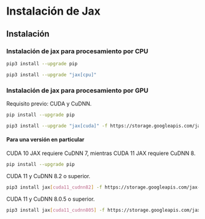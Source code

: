 # Instalación de Jax

## Instalación

### Instalación de jax para procesamiento por CPU
```sh
pip3 install --upgrade pip
```
```sh
pip3 install --upgrade "jax[cpu]"
```

### Instalación de jax para procesamiento por GPU

Requisito previo: CUDA y CuDNN.

```sh
pip install --upgrade pip
```
```sh
pip3 install --upgrade "jax[cuda]" -f https://storage.googleapis.com/jax-releases/jax_releases.html
```
#### Para una versión en particular

CUDA 10 JAX requiere CuDNN 7, mientras CUDA 11 JAX requiere CuDNN 8. 

```sh
pip install --upgrade pip
```
CUDA 11 y CuDNN 8.2 o superior.

```sh
pip3 install jax[cuda11_cudnn82] -f https://storage.googleapis.com/jax-releases/jax_releases.html
```

CUDA 11 y CuDNN 8.0.5 o superior.

```sh
pip3 install jax[cuda11_cudnn805] -f https://storage.googleapis.com/jax-releases/jax_releases.html
```
